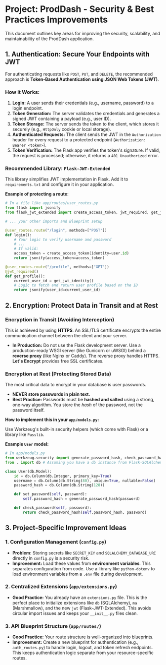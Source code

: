 # Project: ProdDash - Security & Best Practices Improvements

This document outlines key areas for improving the security, scalability, and maintainability of the ProdDash application.

## 1. Authentication: Secure Your Endpoints with JWT

For authenticating requests like `POST`, `PUT`, and `DELETE`, the recommended approach is **Token-Based Authentication using JSON Web Tokens (JWT)**.

### How it Works:

1.  **Login:** A user sends their credentials (e.g., username, password) to a login endpoint.
2.  **Token Generation:** The server validates the credentials and generates a signed JWT containing a payload (e.g., user ID).
3.  **Token Storage:** The server sends the token to the client, which stores it securely (e.g., `HttpOnly` cookie or local storage).
4.  **Authenticated Requests:** The client sends the JWT in the `Authorization` header for every request to a protected endpoint (`Authorization: Bearer <token>`).
5.  **Token Verification:** The Flask app verifies the token's signature. If valid, the request is processed; otherwise, it returns a `401 Unauthorized` error.

### Recommended Library: `Flask-JWT-Extended`

This library simplifies JWT implementation in Flask. Add it to `requirements.txt` and configure it in your application.

**Example of protecting a route:**

```python
# In a file like app/routes/user_routes.py
from flask import jsonify
from flask_jwt_extended import create_access_token, jwt_required, get_jwt_identity

# ... your other imports and Blueprint setup

@user_routes.route("/login", methods=["POST"])
def login():
    # Your logic to verify username and password
    # ...
    # If valid:
    access_token = create_access_token(identity=user.id)
    return jsonify(access_token=access_token)

@user_routes.route("/profile", methods=["GET"])
@jwt_required()
def get_profile():
    current_user_id = get_jwt_identity()
    # Logic to fetch and return user profile based on the ID
    return jsonify(user_id=current_user_id)
```

## 2. Encryption: Protect Data in Transit and at Rest

### Encryption in Transit (Avoiding Interception)

This is achieved by using **HTTPS**. An SSL/TLS certificate encrypts the entire communication channel between the client and your server.

-   **In Production:** Do not use the Flask development server. Use a production-ready WSGI server (like Gunicorn or uWSGI) behind a **reverse proxy** (like Nginx or Caddy). The reverse proxy handles HTTPS. **Let's Encrypt** provides free SSL certificates.

### Encryption at Rest (Protecting Stored Data)

The most critical data to encrypt in your database is user passwords.

-   **NEVER store passwords in plain text.**
-   **Best Practice:** Passwords must be **hashed and salted** using a strong, one-way algorithm. You store the *hash* of the password, not the password itself.

**How to implement this in your `app/models.py`:**

Use Werkzeug's built-in security helpers (which come with Flask) or a library like `Passlib`.

**Example `User` model:**

```python
# In app/models.py
from werkzeug.security import generate_password_hash, check_password_hash
from . import db # Assuming you have a db instance from Flask-SQLAlchemy

class User(db.Model):
    id = db.Column(db.Integer, primary_key=True)
    username = db.Column(db.String(80), unique=True, nullable=False)
    password_hash = db.Column(db.String(128))

    def set_password(self, password):
        self.password_hash = generate_password_hash(password)

    def check_password(self, password):
        return check_password_hash(self.password_hash, password)
```

## 3. Project-Specific Improvement Ideas

### 1. Configuration Management (`config.py`)

-   **Problem:** Storing secrets like `SECRET_KEY` and `SQLALCHEMY_DATABASE_URI` directly in `config.py` is a security risk.
-   **Improvement:** Load these values from **environment variables**. This separates configuration from code. Use a library like `python-dotenv` to load environment variables from a `.env` file during development.

### 2. Centralized Extensions (`app/extensions.py`)

-   **Good Practice:** You already have an `extensions.py` file. This is the perfect place to initialize extensions like `db` (SQLAlchemy), `ma` (Marshmallow), and the new `jwt` (Flask-JWT-Extended). This avoids circular import issues and keeps your `__init__.py` files clean.

### 3. API Blueprint Structure (`app/routes/`)

-   **Good Practice:** Your route structure is well-organized into blueprints.
-   **Improvement:** Create a new blueprint for authentication (e.g., `auth_routes.py`) to handle login, logout, and token refresh endpoints. This keeps authentication logic separate from your resource-specific routes.

